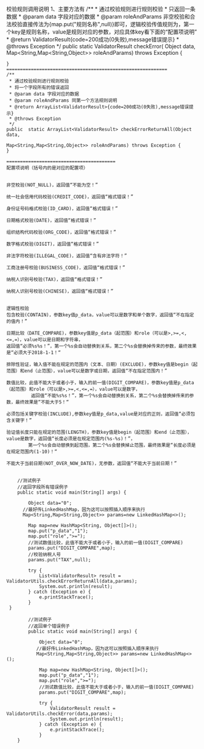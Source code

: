 校验规则调用说明
1、主要方法有
    /**
     *  通过校验规则进行规则校验
     *  只返回一条数据
     * @param data 字段对应的数据
     * @param roleAndParams  非空校验和合法校验直接传法为{map.put("规则名称",null)}即可，逻辑校验传值规则为，第一个key是规则名称，value是规则对应的参数，对应具体key看下面的“配置项说明”
     * @return ValidatorResult{code=200成功(0失败),message错误提示}
     * @throws Exception
     */
    public  static  ValidatorResult checkError( Object data,
                                      Map<String,Map<String,Object>> roleAndParams) throws Exception 
	{
	
		
	}			
	===========================================================
    /**
     * 通过校验规则进行规则校验
     * 将一个字段所有的错误返回
     * @param data 字段对应的数据
     * @param roleAndParams 同第一个方法规则说明
     * @return ArrayList<ValidatorResult>{code=200成功(0失败),message错误提示}
     * @throws Exception
     */
    public  static ArrayList<ValidatorResult> checkErrorReturnAll(Object data,
                                                 Map<String,Map<String,Object>> roleAndParams) throws Exception {
	}												 

	========================================
	配置项说明（括号内的是对应的配置项）

											
	非空校验(NOT_NULL)，返回值“不能为空！”

	统一社会信用代码校验(CREDIT_CODE)，返回值“格式错误！”

	身份证号码格式校验(ID_CARD)，返回值“格式错误！”

	日期格式校验(DATE)，返回值“格式错误！”
	
	组织结构代码校验(ORG_CODE)，返回值“格式错误！”
	
	数字格式校验(DIGIT)，返回值“格式错误！”
	
	非法字符校验(ILLEGAL_CODE)，返回值“含有非法字符！”

	工商注册号校验(BUSINESS_CODE)，返回值“格式错误！”

	纳税人识别号校验(TAX)，返回值“格式错误！”

	纳税人识别号校验(CHINESE)，返回值“格式错误！”


	逻辑性校验
	包含校验(CONTAIN)，参数key值p_data，value可以是数字和单个数字，返回值“不在指定的值内！”

	日期比较（DATE_COMPARE)，参数key值是p_data（起范围）和role（可以是>,>=,<,<=,=），value可以是日期和字符串，
	返回值“必须%s%s！”，第一个%s会自动替换到关系，第二个%s会替换掉传来的参数，最终效果是“必须大于2018-1-1！“
	
	排除性验证，输入值不能在规定的范围内（文本、日期）(EXCLUDE)，参数key值是begin（起范围）和end（止范围），value可以是数字或日期，返回值“不在指定范围内！”

	数值比较，此值不能大于或者小于，输入的前一值(DIGIT_COMPARE)，参数key值是p_data（起范围）和role（可以是>,>=,<,<=,=），value可以是数字，
	         返回值“不能%s%s！”，第一个%s会自动替换到关系，第二个%s会替换掉传来的参数，最终效果是“不能大于5！“
 
	必须包括关键字校验(INCLUDE),参数key值是p_data,value是对应的正则，返回值“必须包含关键字！”

	验证值长度只能在规定的范围(LENGTH)，参数key值是begin（起范围）和end（止范围），value是数字，返回值“长度必须是在规定范围内(%s-%s)！”，
	        第一个%s会自动替换到起范围，第二个%s会替换掉止范围，最终效果是“长度必须是在规定范围内(1-10)！“
	
	不能大于当前日期(NOT_OVER_NOW_DATE)，无参数，返回值“不能大于当前日期！”

	
		//测试例子
	    //返回字段所有错误例子
	    public static void main(String[] args) {

            Object data="0";
          //最好传LinkedHashMap，因为这可以按照插入顺序来执行
          Map<String,Map<String,Object>> params=new LinkedHashMap<>();

            Map map=new HashMap<String, Object[]>();
            map.put("p_data","1");
            map.put("role",">=");
            //测试数值比较，此值不能大于或者小于，输入的前一值(DIGIT_COMPARE)
            params.put("DIGIT_COMPARE",map);
            //校验纳税人号
            params.put("TAX",null);

            try {
                List<ValidatorResult> result = ValidatorUtils.checkErrorReturnAll(data,params);
                System.out.println(result);
            } catch (Exception e) {
                e.printStackTrace();
            }
     }

            //测试例子
    	    //返回单个错误例子
    	    public static void main(String[] args) {

                Object data="0";
               //最好传LinkedHashMap，因为这可以按照插入顺序来执行
               Map<String,Map<String,Object>> params=new LinkedHashMap<>();

                Map map=new HashMap<String, Object[]>();
                map.put("p_data","1");
                map.put("role",">=");
                //测试数值比较，此值不能大于或者小于，输入的前一值(DIGIT_COMPARE)
                params.put("DIGIT_COMPARE",map);

                try {
                    ValidatorResult result = ValidatorUtils.checkError(data,params);
                    System.out.println(result);
                } catch (Exception e) {
                    e.printStackTrace();
                }
        }
	
	
